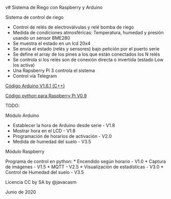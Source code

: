 v# Sistema de Riego con Raspberry y Arduino

Sistema de control de riego

*  Control de relés de electroválvulas y relé bomba de riego
*  Medida de condiciones atmosféricas: Temperatura, humedad y presión usando un sensor BME280
*  Se muestra el estado en un lcd 20x4
*  Se envía el estado (relés y sensores) bajo petición por el puerto serie
*  Se define el array de los pines a los que están conectados los N relés
*  Se controla si los relés son de conexión directa o invertida (estado Low los activa)
*  Una Rapsberry Pi 3 controla el sistema
*  Control vía Telegram 



[Código Arduino V1.6.1 (C++)](./RiegoRaspberryArduino/RiegoRaspberryArduino.ino)

[Código python para Raspberry Pi V0.9](./Riego-RA-Raspberry)

TODO:

Módulo Arduino

* Establecer la hora de Arduino desde serie     -       V1.8
* Mostrar hora en el LCD                       -       V1.8
* Programación de horarios de activación       -       V2.0
* Medida de humedad del suelo                   -      V3.5 


Módulo Raspberry

Programa de control en python:
    * Encendido según horario - V1.0
    * Captura de imágenes - V1.5
    * MQTT - V2.5
    * Visualización de estadísticas - V3.0
    * Control de Humedad del suelo - V3.5

Licencia CC by SA by @javacasm

Junio de 2020